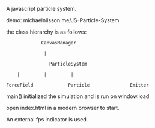 A javascript particle system.

demo:
michaelnilsson.me/JS-Particle-System

the class hierarchy is as follows: 

			     CanvasManager

				  |

		            ParticleSystem

		|		  |		 	|

	ForceField             Particle               Emitter


main() initialized the simulation and
is run on window.load

open index.html in a modern browser to start.

An external fps indicator is used.	
